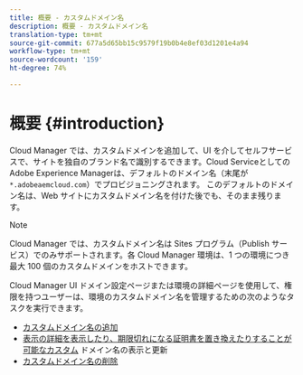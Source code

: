 ```yaml
---
title: 概要 - カスタムドメイン名
description: 概要 - カスタムドメイン名
translation-type: tm+mt
source-git-commit: 677a5d65bb15c9579f19b0b4e8ef03d1201e4a94
workflow-type: tm+mt
source-wordcount: '159'
ht-degree: 74%

---
```



# 概要 {#introduction}

Cloud Manager では、カスタムドメインを追加して、UI を介してセルフサービスで、サイトを独自のブランド名で識別するできます。Cloud ServiceとしてのAdobe Experience Managerは、デフォルトのドメイン名（末尾が`*.adobeaemcloud.com`）でプロビジョニングされます。 このデフォルトのドメイン名は、Web サイトにカスタムドメイン名を付けた後でも、そのまま残ります。

>[!NOTE]
>Cloud Manager では、カスタムドメイン名は Sites プログラム（Publish サービス）でのみサポートされます。各 Cloud Manager 環境は、1 つの環境につき最大 100 個のカスタムドメインをホストできます。

Cloud Manager UI ドメイン設定ページまたは環境の詳細ページを使用して、権限を持つユーザーは、環境のカスタムドメイン名を管理するための次のようなタスクを実行できます。

* [カスタムドメイン名の追加](/help/implementing/cloud-manager/custom-domain-names/add-custom-domain-name.md)
* [表示の詳細を表示したり、期限切れになる証明書を置き換えたりすることが可能なカスタム](/help/implementing/cloud-manager/custom-domain-names/view-update-replace-custom-domain-name.md) ドメイン名の表示と更新
* [カスタムドメイン名の削除](/help/implementing/cloud-manager/custom-domain-names/delete-custom-domain-name.md)